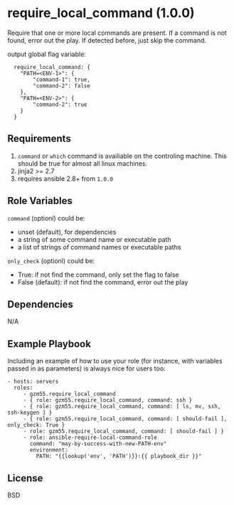 require_local_command (1.0.0)
=========

Require that one or more local commands are present.
If a command is not found, error out the play.
If detected before, just skip the command.

output global flag variable:

```
  require_local_command: {
    "PATH=<ENV-1>": {
        "command-1": true,
        "command-2": false
    },
    "PATH=<ENV-2>": {
        "command-2": true
    }
  }
```

Requirements
------------

1. `command` or `which` command is availiable on the controling machine.
This should be true for almost all linux machines.
2. jinja2 >= 2.7
3. requires ansible 2.8+ from `1.0.0`

Role Variables
--------------

`command` (optionl) could be:
- unset (default), for dependencies
- a string of some command name or executable path
- a list of strings of command names or executable paths

`only_check` (optionl) could be:
- True: if not find the command, only set the flag to false
- False (default): if not find the command, error out the play

Dependencies
------------

N/A

Example Playbook
----------------

Including an example of how to use your role (for instance, with variables passed in as parameters) is always nice for users too:

    - hosts: servers
      roles:
         - gzm55.require_local_command
         - { role: gzm55.require_local_command, command: ssh }
         - { role: gzm55.require_local_command, command: [ ls, mv, ssh, ssh-keygen ] }
         - { role: gzm55.require_local_command, command: [ should-fail ], only_check: True }
         - role: gzm55.require_local_command, command: [ should-fail ] }
         - role: ansible-require-local-command-role
           command: "may-by-success-with-new-PATH-env"
           environment:
             PATH: "{{lookup('env', 'PATH')}}:{{ playbook_dir }}"

License
-------

BSD
